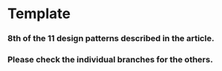 # Template
### 8th of the 11 design patterns described in the article. <br />
### Please check the individual branches for the others.
